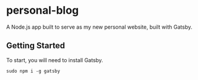 # personal-blog
A Node.js app built to serve as my new personal website, built with Gatsby.

## Getting Started
To start, you will need to install Gatsby.

```
sudo npm i -g gatsby
```
